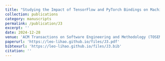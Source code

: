 ```yaml
---
title: "Studying the Impact of TensorFlow and PyTorch Bindings on Machine Learning Software Quality"
collection: publications
category: manuscripts
permalink: /publication/J3
excerpt: ''
date: 2024-12-28
venue: 'ACM Transactions on Software Engineering and Methodology (TOSEM)'
paperurl: 'https://leo-lihao.github.io/files/J3.pdf'
bibtexurl: 'https://leo-lihao.github.io/files/J3.bib'
citation: ''
---
```

